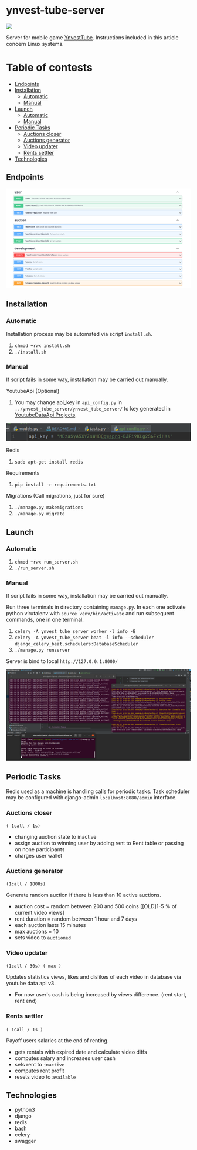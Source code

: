 # ynvest-tube-server

<div align="right" style="display: flex;flex-direction: row">
  <img src="https://github.com/sqoshi/ynvest-tube/tree/master/ynvest_tube/app/src/main/ynvest_tube_logo-playstore.png" width="100"/>
</div>

Server for mobile game [YnvestTube](https://github.com/sqoshi/ynvest-tube). Instructions included in this article
concern Linux systems.



# Table of contests

- [Endpoints](#endpoints)
- [Installation](#installation)
   - [Automatic](#automatic)
   - [Manual](#manual)
- [Launch](#launch)
   - [Automatic](#automatic-1)
   - [Manual](#manual-1)
- [Periodic Tasks](#periodic-tasks)
   - [Auctions closer](#auctions-closer)
   - [Auctions generator](#auctions-generator)
   - [Video updater](#video-updater)
   - [Rents settler](#rents-settler)
- [Technologies](#technologies)


## Endpoints

![](docs/.README_images/endpoints.png)

## Installation

### Automatic

Installation process may be automated via script `install.sh`.

1. `chmod +rwx install.sh`
2. `./install.sh`

### Manual

If script fails in some way, installation may be carried out manually.

YoutubeApi (Optional)

1. You may change api_key in `api_config.py` in `../ynvest_tube_server/ynvest_tube_server/` to key generated
   in [YoutubeDataApi Projects](https://developers.google.com/youtube/v3).

![](docs/.README_images/apikey.png)

Redis

1. `sudo apt-get install redis`

Requirements

1. `pip install -r requirements.txt`

Migrations (Call migrations, just for sure)

1. `./manage.py makemigrations`
2. `./manage.py migrate`

## Launch

### Automatic

1. `chmod +rwx run_server.sh`
2. `./run_server.sh`

### Manual

If script fails in some way, installation may be carried out manually.

Run three terminals in directory containing `manage.py`. In each one activate python virutalenv
with `source venv/bin/activate` and run subsequent commands, one in one terminal.

1. `celery -A ynvest_tube_server worker -l info -B`
2. `celery -A ynvest_tube_server beat -l info --scheduler django_celery_beat.schedulers:DatabaseScheduler`
3. `./manage.py runserver`

Server is bind to local `http://127.0.0.1:8000/`

![](docs/.README_images/launch.png)

## Periodic Tasks

Redis used as a machine is handling calls for periodic tasks. Task scheduler may be configured with django-admin
`localhost:8080/admin` interface.

### Auctions closer 

`( 1call / 1s)`

- changing auction state to inactive
- assign auction to winning user by adding rent to Rent table or passing on none participants
- charges user wallet

### Auctions generator

`(1call / 1800s)`

Generate random auction if there is less than 10 active auctions.

- auction cost = random between 200 and 500 coins  [[OLD]1-5 % of current video views]
- rent duration = random between 1 hour and 7 days
- each auction lasts 15 minutes
- max auctions = 10
- sets video to `auctioned`

### Video updater 

`(1call / 30s) ( max )`

Updates statistics views, likes and dislikes of each video in database via youtube data api v3.

- For now user's cash is being increased by views difference. (rent start, rent end)

### Rents settler 

`( 1call / 1s )`

Payoff users salaries at the end of renting.

- gets rentals with expired date and calculate video diffs
- computes salary and increases user cash
- sets rent to `inactive`
- computes rent profit
- resets video to `available`

## Technologies

- python3
- django
- redis
- bash
- celery
- swagger
